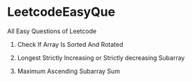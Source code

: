 # LeetcodeEasyQue
All Easy Questions of Leetcode
1. Check If Array Is Sorted And Rotated
   
2. Longest Strictly Increasing or Strictly decreasing Subarray

3. Maximum Ascending Subarray Sum
